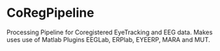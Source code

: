 # CoRegPipeline
Processing Pipeline for Coregistered EyeTracking and EEG data. Makes uses use of Matlab Plugins EEGLab, ERPlab, EYEERP, MARA and MUT. 
